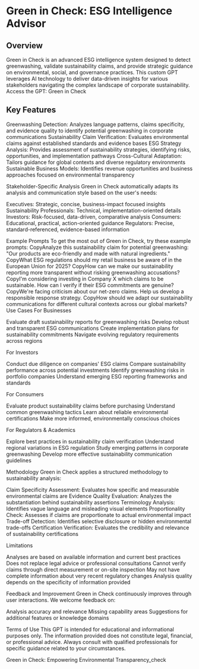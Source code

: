 # Green in Check: ESG Intelligence Advisor
## Overview
Green in Check is an advanced ESG intelligence system designed to detect greenwashing, validate sustainability claims, and provide strategic guidance on environmental, social, and governance practices. This custom GPT leverages AI technology to deliver data-driven insights for various stakeholders navigating the complex landscape of corporate sustainability.
Access the GPT: Green in Check
## Key Features

Greenwashing Detection: Analyzes language patterns, claims specificity, and evidence quality to identify potential greenwashing in corporate communications
Sustainability Claim Verification: Evaluates environmental claims against established standards and evidence bases
ESG Strategy Analysis: Provides assessment of sustainability strategies, identifying risks, opportunities, and implementation pathways
Cross-Cultural Adaptation: Tailors guidance for global contexts and diverse regulatory environments
Sustainable Business Models: Identifies revenue opportunities and business approaches focused on environmental transparency

Stakeholder-Specific Analysis
Green in Check automatically adapts its analysis and communication style based on the user's needs:

Executives: Strategic, concise, business-impact focused insights
Sustainability Professionals: Technical, implementation-oriented details
Investors: Risk-focused, data-driven, comparative analysis
Consumers: Educational, practical, action-oriented guidance
Regulators: Precise, standard-referenced, evidence-based information

Example Prompts
To get the most out of Green in Check, try these example prompts:
CopyAnalyze this sustainability claim for potential greenwashing: "Our products are eco-friendly and made with natural ingredients."
CopyWhat ESG regulations should my retail business be aware of in the European Union for 2025?
CopyHow can we make our sustainability reporting more transparent without risking greenwashing accusations?
CopyI'm considering investing in Company X which claims to be sustainable. How can I verify if their ESG commitments are genuine?
CopyWe're facing criticism about our net-zero claims. Help us develop a responsible response strategy.
CopyHow should we adapt our sustainability communications for different cultural contexts across our global markets?
Use Cases
For Businesses

Evaluate draft sustainability reports for greenwashing risks
Develop robust and transparent ESG communications
Create implementation plans for sustainability commitments
Navigate evolving regulatory requirements across regions

For Investors

Conduct due diligence on companies' ESG claims
Compare sustainability performance across potential investments
Identify greenwashing risks in portfolio companies
Understand emerging ESG reporting frameworks and standards

For Consumers

Evaluate product sustainability claims before purchasing
Understand common greenwashing tactics
Learn about reliable environmental certifications
Make more informed, environmentally conscious choices

For Regulators & Academics

Explore best practices in sustainability claim verification
Understand regional variations in ESG regulation
Study emerging patterns in corporate greenwashing
Develop more effective sustainability communication guidelines

Methodology
Green in Check applies a structured methodology to sustainability analysis:

Claim Specificity Assessment: Evaluates how specific and measurable environmental claims are
Evidence Quality Evaluation: Analyzes the substantiation behind sustainability assertions
Terminology Analysis: Identifies vague language and misleading visual elements
Proportionality Check: Assesses if claims are proportionate to actual environmental impact
Trade-off Detection: Identifies selective disclosure or hidden environmental trade-offs
Certification Verification: Evaluates the credibility and relevance of sustainability certifications

Limitations

Analyses are based on available information and current best practices
Does not replace legal advice or professional consultations
Cannot verify claims through direct measurement or on-site inspection
May not have complete information about very recent regulatory changes
Analysis quality depends on the specificity of information provided

Feedback and Improvement
Green in Check continuously improves through user interactions. We welcome feedback on:

Analysis accuracy and relevance
Missing capability areas
Suggestions for additional features or knowledge domains

Terms of Use
This GPT is intended for educational and informational purposes only. The information provided does not constitute legal, financial, or professional advice. Always consult with qualified professionals for specific guidance related to your circumstances.

Green in Check: Empowering Environmental Transparency_check
